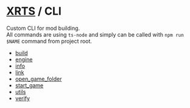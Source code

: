 # [XRTS](README.md) / CLI

Custom CLI for mod building. <br/>
All commands are using `ts-node` and simply can be called with `npm run $NAME` command from project root.

- [build](build/README.md)
- [engine](engine/README.md)
- [info](info/README.md)
- [link](link/README.md)
- [open_game_folder](open_game_folder/README.md)
- [start_game](start_game/README.md)
- [utils](utils/README.md)
- [verify](verify/README.md)
